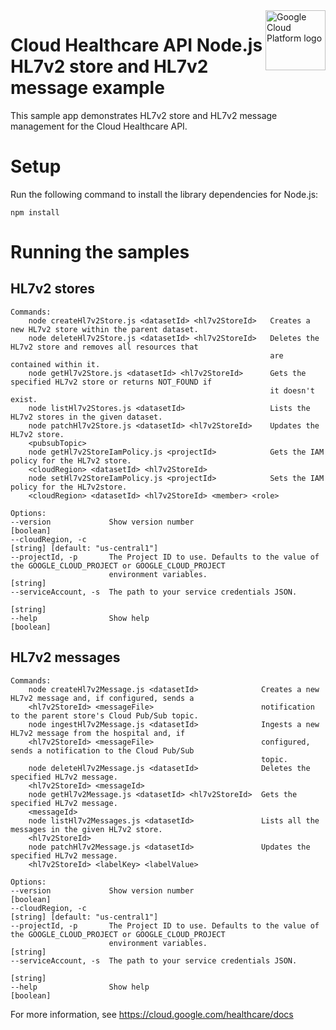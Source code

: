 <img src="https://avatars2.githubusercontent.com/u/2810941?v=3&s=96" alt="Google Cloud Platform logo" title="Google Cloud Platform" align="right" height="96" width="96"/>

# Cloud Healthcare API Node.js HL7v2 store and HL7v2 message example

This sample app demonstrates HL7v2 store and HL7v2 message management for the Cloud Healthcare API.

# Setup

Run the following command to install the library dependencies for Node.js:

    npm install

# Running the samples

## HL7v2 stores

    Commands:
        node createHl7v2Store.js <datasetId> <hl7v2StoreId>   Creates a new HL7v2 store within the parent dataset.
        node deleteHl7v2Store.js <datasetId> <hl7v2StoreId>   Deletes the HL7v2 store and removes all resources that
                                                              are contained within it.
        node getHl7v2Store.js <datasetId> <hl7v2StoreId>      Gets the specified HL7v2 store or returns NOT_FOUND if
                                                              it doesn't exist.
        node listHl7v2Stores.js <datasetId>                   Lists the HL7v2 stores in the given dataset.
        node patchHl7v2Store.js <datasetId> <hl7v2StoreId>    Updates the HL7v2 store.
        <pubsubTopic>
        node getHl7v2StoreIamPolicy.js <projectId>            Gets the IAM policy for the HL7v2 store.
        <cloudRegion> <datasetId> <hl7v2StoreId>
        node setHl7v2StoreIamPolicy.js <projectId>            Sets the IAM policy for the HL7v2store.
        <cloudRegion> <datasetId> <hl7v2StoreId> <member> <role>

    Options:
    --version             Show version number                                                                    [boolean]
    --cloudRegion, -c                                                                    [string] [default: "us-central1"]
    --projectId, -p       The Project ID to use. Defaults to the value of the GOOGLE_CLOUD_PROJECT or GOOGLE_CLOUD_PROJECT
                          environment variables.                                                                  [string]
    --serviceAccount, -s  The path to your service credentials JSON.
                                                                                                                  [string]
    --help                Show help                                                                              [boolean]


## HL7v2 messages

    Commands:
        node createHl7v2Message.js <datasetId>              Creates a new HL7v2 message and, if configured, sends a
        <hl7v2StoreId> <messageFile>                        notification to the parent store's Cloud Pub/Sub topic.
        node ingestHl7v2Message.js <datasetId>              Ingests a new HL7v2 message from the hospital and, if
        <hl7v2StoreId> <messageFile>                        configured, sends a notification to the Cloud Pub/Sub
                                                            topic.
        node deleteHl7v2Message.js <datasetId>              Deletes the specified HL7v2 message.
        <hl7v2StoreId> <messageId>
        node getHl7v2Message.js <datasetId> <hl7v2StoreId>  Gets the specified HL7v2 message.
        <messageId>
        node listHl7v2Messages.js <datasetId>               Lists all the messages in the given HL7v2 store.
        <hl7v2StoreId>
        node patchHl7v2Message.js <datasetId>               Updates the specified HL7v2 message.
        <hl7v2StoreId> <labelKey> <labelValue>

    Options:
    --version             Show version number                                                                    [boolean]
    --cloudRegion, -c                                                                    [string] [default: "us-central1"]
    --projectId, -p       The Project ID to use. Defaults to the value of the GOOGLE_CLOUD_PROJECT or GOOGLE_CLOUD_PROJECT
                          environment variables.                                                                  [string]
    --serviceAccount, -s  The path to your service credentials JSON.
                                                                                                                  [string]
    --help                Show help                                                                              [boolean]

For more information, see https://cloud.google.com/healthcare/docs
